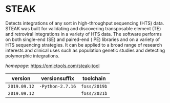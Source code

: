 # STEAK

Detects integrations of any sort in high-throughput  sequencing (HTS) data. STEAK was built for validating and discovering  transposable element (TE) and retroviral integrations in a variety of  HTS data. The software performs on both single-end (SE) and paired-end ( PE) libraries and on a variety of HTS sequencing strategies. It can  be applied to a broad range of research interests and clinical uses  such as population genetic studies and detecting polymorphic integrations.

*homepage*: <https://omictools.com/steak-tool>

version | versionsuffix | toolchain
--------|---------------|----------
``2019.09.12`` | ``-Python-2.7.16`` | ``foss/2019b``
``2019.09.12`` |  | ``foss/2021b``
